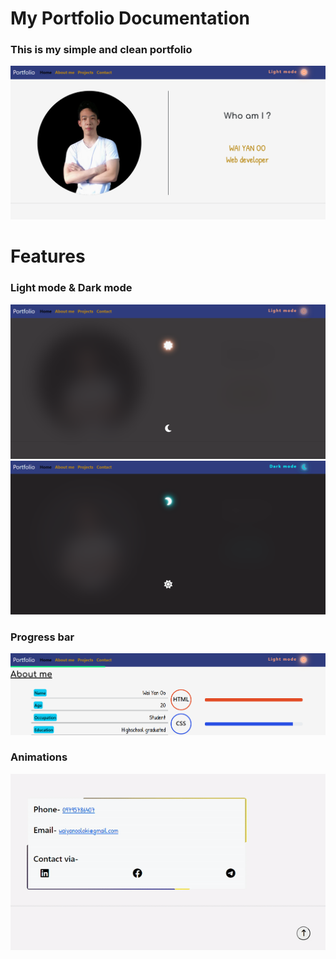<h1 ">My Portfolio Documentation</h1>
<h3>This is my simple and clean portfolio</h3>
<img src="./image/readme1.png" alt=""  >
<br>
<h1>Features</h1>

<h3>Light mode & Dark mode</h3>

<img src="./image/readme2.png">
<img src="./image/readme3.png">

<h3>Progress bar</h3>
<img src="./image/readme4.png">

<h3>Animations</h3>
<img src="./image/readme5.gif">